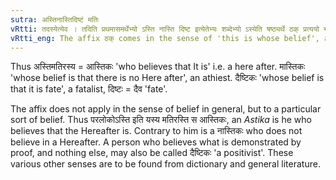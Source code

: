 ```yaml
---
sutra: अस्तिनास्तिदिष्टं मतिः
vRtti: तदस्येत्येव । तदिति प्रथमासमर्थेभ्यो ऽस्ति नास्ति दिष्ट इत्येतेभ्यः शब्देभ्यो ऽस्येति षष्ठ्यर्थे ठक् प्रत्ययो भवति यत्तत्प्रथमासमर्थं मतिश्चेत्तद्भवति ॥
vRtti_eng: The affix ठक् comes in the sense of 'this is whose belief', after the words '_asti_', '_nasti_' and '_dishta_'.
---
```

Thus अस्तिमतिरस्य = आस्तिकः 'who believes that It is' i.e. a here after. मास्तिकः 'whose belief is that there is no Here after', an athiest. दैष्टिकः 'whose belief is that it is fate', a fatalist, दिष्टः = दैव 'fate'.

The affix does not apply in the sense of belief in general, but to a particular sort of belief. Thus परलोकोऽस्ति इति यस्य मतिरस्ति स आस्तिकः, an _Astika_ is he who believes that the Hereafter is. Contrary to him is a नास्तिकः who does not believe in a Hereafter. A person who believes what is demonstrated by proof, and nothing else, may also be called दैष्टिकः 'a positivist'. These various other senses are to be found from dictionary and general literature.
